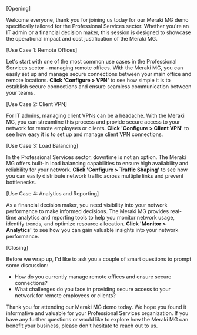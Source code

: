 [Opening]

Welcome everyone, thank you for joining us today for our Meraki MG demo specifically tailored for the Professional Services sector. Whether you're an IT admin or a financial decision maker, this session is designed to showcase the operational impact and cost justification of the Meraki MG.

[Use Case 1: Remote Offices]

Let's start with one of the most common use cases in the Professional Services sector - managing remote offices. With the Meraki MG, you can easily set up and manage secure connections between your main office and remote locations. **Click 'Configure > VPN'** to see how simple it is to establish secure connections and ensure seamless communication between your teams.

[Use Case 2: Client VPN]

For IT admins, managing client VPNs can be a headache. With the Meraki MG, you can streamline this process and provide secure access to your network for remote employees or clients. **Click 'Configure > Client VPN'** to see how easy it is to set up and manage client VPN connections.

[Use Case 3: Load Balancing]

In the Professional Services sector, downtime is not an option. The Meraki MG offers built-in load balancing capabilities to ensure high availability and reliability for your network. **Click 'Configure > Traffic Shaping'** to see how you can easily distribute network traffic across multiple links and prevent bottlenecks.

[Use Case 4: Analytics and Reporting]

As a financial decision maker, you need visibility into your network performance to make informed decisions. The Meraki MG provides real-time analytics and reporting tools to help you monitor network usage, identify trends, and optimize resource allocation. **Click 'Monitor > Analytics'** to see how you can gain valuable insights into your network performance.

[Closing]

Before we wrap up, I'd like to ask you a couple of smart questions to prompt some discussion:
- How do you currently manage remote offices and ensure secure connections?
- What challenges do you face in providing secure access to your network for remote employees or clients?

Thank you for attending our Meraki MG demo today. We hope you found it informative and valuable for your Professional Services organization. If you have any further questions or would like to explore how the Meraki MG can benefit your business, please don't hesitate to reach out to us.